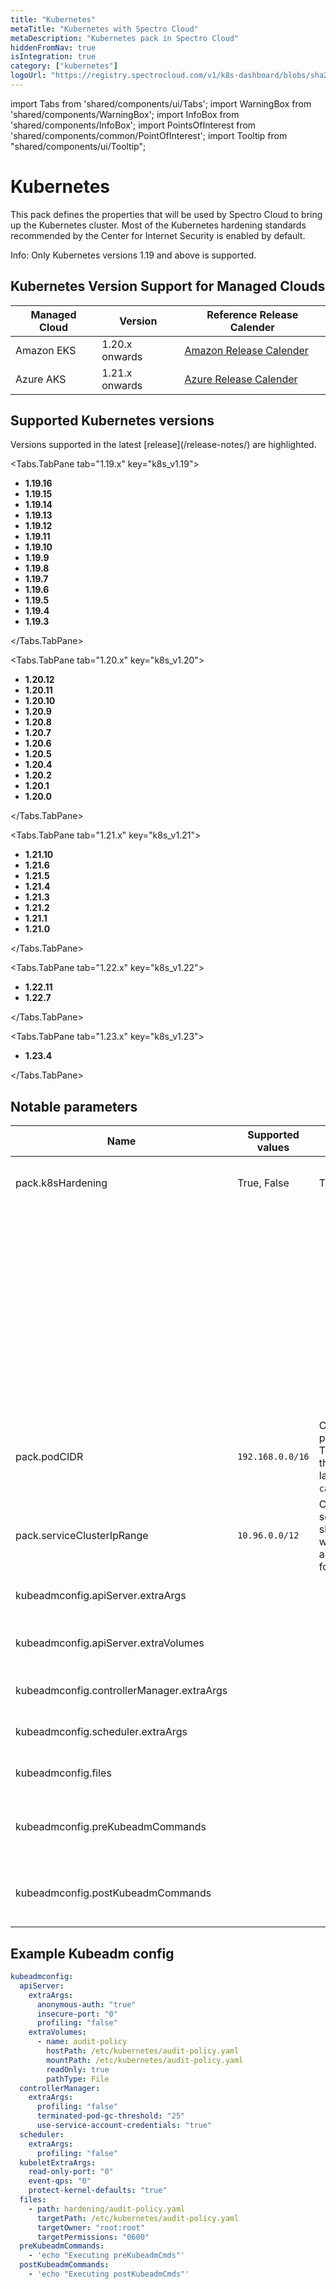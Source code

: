 ```yaml
---
title: "Kubernetes"
metaTitle: "Kubernetes with Spectro Cloud"
metaDescription: "Kubernetes pack in Spectro Cloud"
hiddenFromNav: true
isIntegration: true
category: ["kubernetes"]
logoUrl: "https://registry.spectrocloud.com/v1/k8s-dashboard/blobs/sha256:2de5d88b2573af42d4cc269dff75744c4174ce47cbbeed5445e51a2edd8b7429?type=image/png"
---
```


import Tabs from 'shared/components/ui/Tabs';
import WarningBox from 'shared/components/WarningBox';
import InfoBox from 'shared/components/InfoBox';
import PointsOfInterest from 'shared/components/common/PointOfInterest';
import Tooltip from "shared/components/ui/Tooltip";

# Kubernetes

This pack defines the properties that will be used by Spectro Cloud to bring up the Kubernetes cluster. Most of the Kubernetes hardening standards recommended by the Center for Internet Security is enabled by default.

<WarningBox>
Info: Only Kubernetes versions 1.19 and above is supported.
</WarningBox>

## Kubernetes Version Support for Managed Clouds

|Managed Cloud|Version |Reference Release Calender|
|-------------|--------|--------------------------|
|Amazon EKS   | 1.20.x onwards|[Amazon Release Calender](https://docs.aws.amazon.com/eks/latest/userguide/kubernetes-versions.html#:~:text=.-,Amazon%20EKS%20Kubernetes%20release%20calendar,-Note)
|Azure AKS    |1.21.x onwards|[Azure Release Calender](https://docs.microsoft.com/en-us/azure/aks/supported-kubernetes-versions?tabs=azure-cli#aks-kubernetes-release-calendar)|        

## Supported Kubernetes versions

<InfoBox>
Versions supported in the latest [release](/release-notes/) are highlighted.
</InfoBox>

<Tabs>
 
<Tabs.TabPane tab="1.19.x" key="k8s_v1.19">

- **1.19.16**
- **1.19.15**
- **1.19.14**
- **1.19.13**
- **1.19.12**
- **1.19.11**
- **1.19.10**
- **1.19.9**
- **1.19.8**
- **1.19.7**
- **1.19.6**
- **1.19.5**
- **1.19.4**
- **1.19.3**

</Tabs.TabPane>

<Tabs.TabPane tab="1.20.x" key="k8s_v1.20">

- **1.20.12**
- **1.20.11**
- **1.20.10**
- **1.20.9**
- **1.20.8**
- **1.20.7**
- **1.20.6**
- **1.20.5**
- **1.20.4**
- **1.20.2**
- **1.20.1**
- **1.20.0**

</Tabs.TabPane>

<Tabs.TabPane tab="1.21.x" key="k8s_v1.21">

- **1.21.10**
- **1.21.6**
- **1.21.5**
- **1.21.4**
- **1.21.3**
- **1.21.2**
- **1.21.1**
- **1.21.0**

</Tabs.TabPane>

<Tabs.TabPane tab="1.22.x" key="k8s_v1.22">

- **1.22.11**
- **1.22.7**

</Tabs.TabPane>

<Tabs.TabPane tab="1.23.x" key="k8s_v1.23">

- **1.23.4**

</Tabs.TabPane>

</Tabs>

## Notable parameters

| Name                                      | Supported values | Default value                                                                                           | Description                                                                                                                       |
| ----------------------------------------- | ---------------- | ------------------------------------------------------------------------------------------------------- | --------------------------------------------------------------------------------------------------------------------------------- |
| pack.k8sHardening                         | True, False      | True                                                                                                    | Flag to decide if Kubernetes hardening should be applied.                                                                         |
|                                           |                  |                                                                                                         | When set to True, additional flags configured in `kubeadmconfig` will be honored and will be set to the corresponding components. |
|                                           |                  |                                                                                                         | When set to True, additional flags configured in kubeadmconfig will be honored and will be set to the corresponding components.   |
| pack.podCIDR                              | `192.168.0.0/16` | CIDR range for the pod networking. This should match the networking layer property `calicoNetworkCIDR`. | CIDR range for Pods in cluster                                                                                                    |
| pack.serviceClusterIpRange                | `10.96.0.0/12`   | CIDR range for the services. This should not overlap with any IP ranges assigned to nodes for pods.     | CIDR range for Services in the Cluster                                                                                            |
| kubeadmconfig.apiServer.extraArgs         |                  |                                                                                                         | List of additional apiServer flags to be set                                                                                      |
| kubeadmconfig.apiServer.extraVolumes      |                  |                                                                                                         | List of additional volumes to be mounted on apiServer                                                                             |
| kubeadmconfig.controllerManager.extraArgs |                  |                                                                                                         | List of additional ControllerManager flags to be set                                                                              |
| kubeadmconfig.scheduler.extraArgs         |                  |                                                                                                         | List of additional Kube Scheduler flags to be set                                                                                 |
| kubeadmconfig.files                       |                  |                                                                                                         | List of additional files to be copied over to the nodes                                                                           |
| kubeadmconfig.preKubeadmCommands          |                  |                                                                                                         | List of additional commands to be executed **before** kubeadm commands are run                                                    |
| kubeadmconfig.postKubeadmCommands         |                  |                                                                                                         | List of additional commands to be executed **after** kubeadm commands are run                                                     |

## Example Kubeadm config

```yaml
kubeadmconfig:
  apiServer:
    extraArgs:
      anonymous-auth: "true"
      insecure-port: "0"
      profiling: "false"
    extraVolumes:
      - name: audit-policy
        hostPath: /etc/kubernetes/audit-policy.yaml
        mountPath: /etc/kubernetes/audit-policy.yaml
        readOnly: true
        pathType: File
  controllerManager:
    extraArgs:
      profiling: "false"
      terminated-pod-gc-threshold: "25"
      use-service-account-credentials: "true"
  scheduler:
    extraArgs:
      profiling: "false"
  kubeletExtraArgs:
    read-only-port: "0"
    event-qps: "0"
    protect-kernel-defaults: "true"
  files:
    - path: hardening/audit-policy.yaml
      targetPath: /etc/kubernetes/audit-policy.yaml
      targetOwner: "root:root"
      targetPermissions: "0600"
  preKubeadmCommands:
    - 'echo "Executing preKubeadmCmds"'
  postKubeadmCommands:
    - 'echo "Executing postKubeadmCmds"'
```
